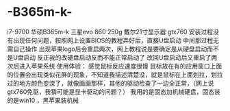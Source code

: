 # -B365m-k-
i7-9700
华硕B365m-k
三星evo 860 250g
戴尔21寸显示器
gtx760
安装过程没有出现任何问题，按照网上设置BIOS的教程弄好后，直接U盘启动
中间那过程无需自己操作
出现苹果logo后会重启两次，网上教程说是要确定是从硬盘启动而不是U盘启动
反正我的改硬盘启动反而不能正常启动了
改回U盘启动后又重启了两次后进入苹果系统
使用体验：
感觉鼠标反应速度很慢
鼠标放在有的应用窗口上面的位置会出现类似花屏的现象，不知道我描述清楚没，就是鼠标在上面划拉，划拉
过的地方颜色变深了，就像画画那样，其他的驱动检查了一边全正常，（网上说gtx760免驱，我猜可能是显卡驱动的问题？）
我用的是固态加机械硬盘，固态装的是win10 ，黑苹果装机械
